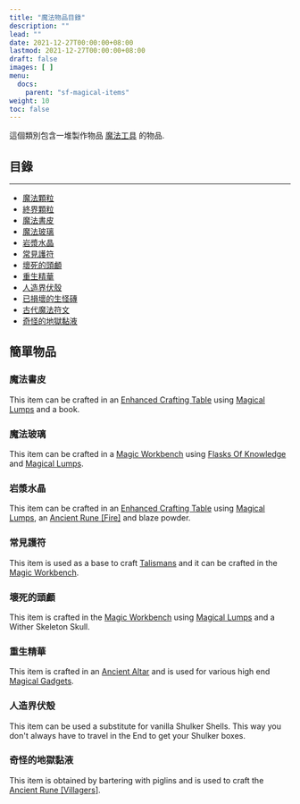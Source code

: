 ```yaml
---
title: "魔法物品目錄"
description: ""
lead: ""
date: 2021-12-27T00:00:00+08:00
lastmod: 2021-12-27T00:00:00+08:00
draft: false
images: [ ]
menu:
  docs:
    parent: "sf-magical-items"
weight: 10
toc: false
---
```


這個類別包含一堆製作物品 [魔法工具](/docs/slimefun/magical-gadgets) 的物品.

## 目錄

----

- [魔法顆粒](/docs/slimefun/lumps)
- [終界顆粒](/docs/slimefun/lumps)
- [魔法書皮](/docs/slimefun/magical-items#魔法書皮)
- [魔法玻璃](/docs/slimefun/magical-items#魔法玻璃)
- [岩漿水晶](/docs/slimefun/magical-items#岩漿水晶)
- [常見護符](/docs/slimefun/magical-items#常見護符)
- [壞死的頭顱](/docs/slimefun/magical-items#壞死的頭顱)
- [重生精華](/docs/slimefun/magical-items#重生精華)
- [人造界伏殼](/docs/slimefun/magical-items#人造界伏殼)
- [已損壞的生怪磚](/docs/slimefun/broken-spawner)
- [古代魔法符文](/docs/slimefun/ancient-runes)
- [奇怪的地獄黏液](/docs/slimefun/magical-items#strange-nether-goo)

## 簡單物品

### 魔法書皮

This item can be crafted in an [Enhanced Crafting Table](/docs/slimefun/enhanced-crafting-table) using [Magical Lumps](/docs/slimefun/lumps) and a book.

### 魔法玻璃

This item can be crafted in a [Magic Workbench](/docs/slimefun/magic-workbench) using [Flasks Of Knowledge](/docs/slimefun/flask-of-knowledge) and [Magical Lumps](/docs/slimefun/lumps).

### 岩漿水晶

This item can be crafted in an [Enhanced Crafting Table](/docs/slimefun/enhanced-crafting-table) using [Magical Lumps](/docs/slimefun/lumps), an [Ancient Rune \[Fire\]](/404) and blaze powder.

### 常見護符

This item is used as a base to craft [Talismans](/docs/slimefun/talismans) and it can be crafted in the [Magic Workbench](/docs/slimefun/magic-workbench).

### 壞死的頭顱

This item is crafted in the [Magic Workbench](/docs/slimefun/magic-workbench) using [Magical Lumps](/docs/slimefun/lumps) and a Wither Skeleton Skull.

### 重生精華

This item is crafted in an [Ancient Altar](/docs/slimefun/ancient-altar) and is used for various high end [Magical Gadgets](/docs/slimefun/magical-gadgets).

### 人造界伏殼

This item can be used a substitute for vanilla Shulker Shells. This way you don't always have to travel in the End to get your Shulker boxes.

### 奇怪的地獄黏液

This item is obtained by bartering with piglins and is used to craft the [Ancient Rune \[Villagers\]](/docs/slimefun/ancient-runes).
